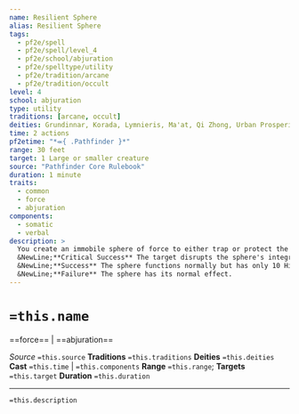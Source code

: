 ```yaml
---
name: Resilient Sphere
alias: Resilient Sphere
tags:
  - pf2e/spell
  - pf2e/spell/level_4
  - pf2e/school/abjuration
  - pf2e/spelltype/utility
  - pf2e/tradition/arcane
  - pf2e/tradition/occult
level: 4
school: abjuration
type: utility
traditions: [arcane, occult]
deities: Grundinnar, Korada, Lymnieris, Ma'at, Qi Zhong, Urban Prosperity, Wards of the Pharaoh
time: 2 actions
pf2etime: "*⬺{ .Pathfinder }*"
range: 30 feet
target: 1 Large or smaller creature
source: "Pathfinder Core Rulebook"
duration: 1 minute
traits:
  - common
  - force
  - abjuration
components:
  - somatic
  - verbal
description: >
  You create an immobile sphere of force to either trap or protect the target, blocking anything that would pass through the sphere. The sphere has AC 5, Hardness 10, and 40 Hit Points. It's immune to critical hits and precision damage. Disintegrate destroys the sphere instantly. If the target is unwilling, the effects of the sphere depend on the target's Reflex save.
  &NewLine;**Critical Success** The target disrupts the sphere's integrity, causing it to collapse entirely.
  &NewLine;**Success** The sphere functions normally but has only 10 Hit Points instead of 40.
  &NewLine;**Failure** The sphere has its normal effect.
---
```

# `=this.name`
==force== | ==abjuration==

*Source* `=this.source`
**Traditions** `=this.traditions`
**Deities** `=this.deities`
**Cast** `=this.time` | `=this.components`
**Range** `=this.range`; **Targets** `=this.target`
**Duration** `=this.duration`

***
`=this.description`